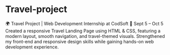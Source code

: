 # Travel-project
🌍 Travel Project | Web Development Internship at CodSoft 📅 Sept 5 – Oct 5 Created a responsive Travel Landing Page using HTML &amp; CSS, featuring a modern layout, smooth navigation, and travel-themed visuals. Strengthened my front-end and responsive design skills while gaining hands-on web development experience.
